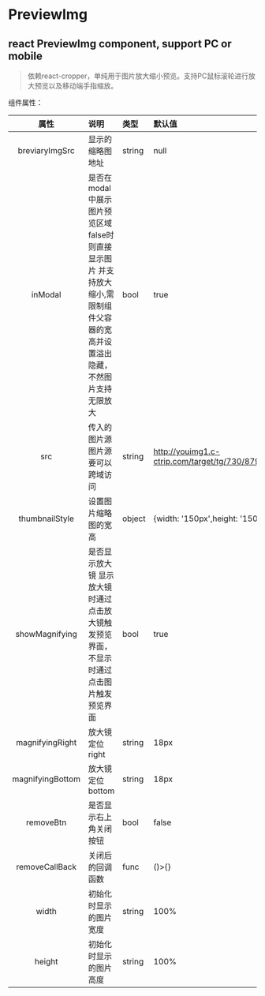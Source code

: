 # PreviewImg
react PreviewImg component, support PC or mobile
---
> 依赖react-cropper，单纯用于图片放大缩小预览。支持PC鼠标滚轮进行放大预览以及移动端手指缩放。


组件属性：

| 属性           | 说明           | 类型  | 默认值  |
| :-:   |:-------------| :-| :-  |
| breviaryImgSrc        | 显示的缩略图地址 | string     |  null|
| inModal        | 是否在modal中展示图片预览区域  false时则直接显示图片 并支持放大缩小,需限制组件父容器的宽高并设置溢出隐藏，不然图片支持无限放大 | bool     |  true|
| src        | 传入的图片源 图片源要可以跨域访问 | string     |  http://youimg1.c-ctrip.com/target/tg/730/879/156/0d001cbaa3794f879ceab648b513107a.jpg|
| thumbnailStyle        | 设置图片缩略图的宽高 | object     |  {width: '150px',height: '150px'}|
| showMagnifying        | 是否显示放大镜 显示放大镜时通过点击放大镜触发预览界面，不显示时通过点击图片触发预览界面 | bool     |  true |
| magnifyingRight        | 放大镜定位 right | string     |  18px|
| magnifyingBottom        | 放大镜定位 bottom | string     |  18px|
| removeBtn        | 是否显示右上角关闭按钮 | bool     |  false|
| removeCallBack        | 关闭后的回调函数 | func     |  ()>{}|
| width        | 初始化时显示的图片宽度 | string     |  100%|
| height        | 初始化时显示的图片高度 | string     |  100%|
